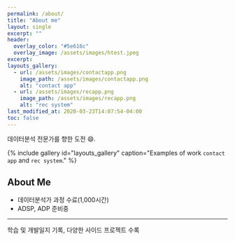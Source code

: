 ```yaml
---
permalink: /about/
title: "About me"
layout: single
excerpt: ""
header:
  overlay_color: "#5e616c"
  overlay_image: /assets/images/htest.jpeg
excerpt:
layouts_gallery:
  - url: /assets/images/contactapp.png
    image_path: /assets/images/contactapp.png
    alt: "contact app"
  - url: /assets/images/recapp.png
    image_path: /assets/images/recapp.png
    alt: "rec system"
last_modified_at: 2020-03-23T14:07:54-04:00
toc: false
---
```


데이터분석 전문가를 향한 도전 :smile:.

{% include gallery id="layouts_gallery" caption="Examples of work `contact app` and `rec system`." %}

## About Me

- 데이터분석가 과정 수료(1,000시간)
- ADSP, ADP 준비중

---

학습 및 개발일지 기록, 다양한 사이드 프로젝트 수록
